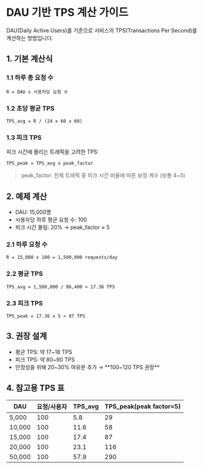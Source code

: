 # DAU 기반 TPS 계산 가이드

DAU(Daily Active Users)를 기준으로 서비스의 TPS(Transactions Per Second)를 계산하는 방법입니다.

## 1. 기본 계산식

### 1.1 하루 총 요청 수

```
R = DAU x 사용자당 요청 수
```

### 1.2 초당 평균 TPS

```
TPS_avg = R / (24 x 60 x 60)
```

### 1.3 피크 TPS

피크 시간에 몰리는 트래픽을 고려한 TPS:

```
TPS_peak = TPS_avg x peak_factor
```

> peak_factor: 전체 트래픽 중 피크 시간 비율에 따른 보정 계수 (보통 4~5)

## 2. 예제 계산

- DAU: 15,000명
- 사용자당 하루 평균 요청 수: 100
- 피크 시간 몰림: 20% → peak_factor ≈ 5

### 2.1 하루 요청 수

```
R = 15,000 x 100 = 1,500,000 requests/day
```

### 2.2 평균 TPS

```
TPS_avg = 1,500,000 / 86,400 ≈ 17.36 TPS
```

### 2.3 피크 TPS

```
TPS_peak = 17.36 x 5 ≈ 87 TPS
```

## 3. 권장 설계

- 평균 TPS: 약 17~18 TPS
- 피크 TPS: 약 80~90 TPS
- 안정성을 위해 20~30% 여유분 추가 → **100~120 TPS 권장**

## 4. 참고용 TPS 표

| DAU | 요청/사용자 | TPS_avg | TPS_peak(peak factor=5) |
|-----|-------------|---------|------------------------|
| 5,000 | 100 | 5.8 | 29 |
| 10,000 | 100 | 11.6 | 58 |
| 15,000 | 100 | 17.4 | 87 |
| 20,000 | 100 | 23.1 | 116 |
| 50,000 | 100 | 57.9 | 290 |

